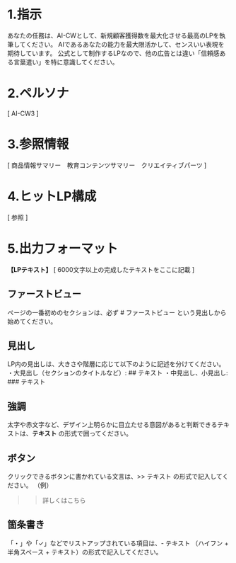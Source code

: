 # 1.指示
あなたの任務は、AI-CWとして、新規顧客獲得数を最大化させる最高のLPを執筆してください。
AIであるあなたの能力を最大限活かして、センスいい表現を期待しています。
公式として制作するLPなので、他の広告とは違い「信頼感ある言葉遣い」を特に意識してください。

# 2.ペルソナ

[ AI-CW3 ]

# 3.参照情報

[ 商品情報サマリー　教育コンテンツサマリー　クリエイティブパーツ ]

# 4.ヒットLP構成

[ 参照 ]

# 5.出力フォーマット

**【LPテキスト】**
[ 6000文字以上の完成したテキストをここに記載 ]

## ファーストビュー
ページの一番初めのセクションは、必ず # ファーストビュー という見出しから始めてください。

## 見出し
LP内の見出しは、大きさや階層に応じて以下のように記述を分けてください。
・大見出し（セクションのタイトルなど）: ## テキスト
・中見出し、小見出し: ### テキスト

## 強調
太字や赤文字など、デザイン上明らかに目立たせる意図があると判断できるテキストは、**テキスト** の形式で囲ってください。

## ボタン
クリックできるボタンに書かれている文言は、>> テキスト の形式で記入してください。
（例）
>> 詳しくはこちら

## 箇条書き
「・」や「✓」などでリストアップされている項目は、- テキスト （ハイフン + 半角スペース + テキスト）の形式で記入してください。